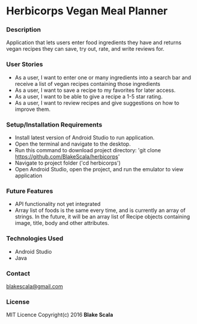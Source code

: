 # Herbicorps Vegan Meal Planner
### Description
Application that lets users enter food ingredients they have and returns vegan recipes they can save, try out, rate, and write reviews for.

### User Stories
* As a user, I want to enter one or many ingredients into a search bar and receive a list of vegan recipes containing those ingredients
* As a user, I want to save a recipe to my favorites for later access.
* As a user, I want to be able to give a recipe a 1-5 star rating.
* As a user, I want to review recipes and give suggestions on how to improve them.

### Setup/Installation Requirements
* Install latest version of Android Studio to run application.
* Open the terminal and navigate to the desktop.
* Run this command to download project directory: 'git clone https://github.com/BlakeScala/herbicorps'
* Navigate to project folder ('cd herbicorps')
* Open Android Studio, open the project, and run the emulator to view application

### Future Features
* API functionality not yet integrated
* Array list of foods is the same every time, and is currently an array of strings. In the future, it will be an array list of Recipe objects containing image, title, body and other attributes.


### Technologies Used
* Android Studio
* Java

### Contact
blakescala@gmail.com

### License
MIT Licence
Copyright(c) 2016 **Blake Scala**
